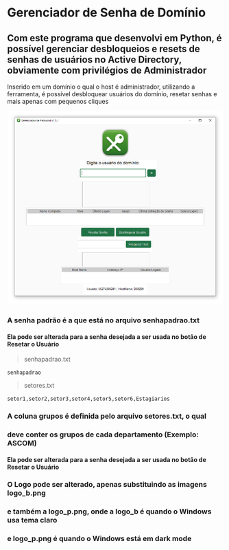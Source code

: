 # Gerenciador de Senha de Domínio
## Com este programa que desenvolvi em Python, é possível gerenciar desbloqueios e resets de senhas de usuários no Active Directory, obviamente com privilégios de Administrador

Inserido em um domínio o qual o host é administrador, utilizando a ferramenta, é possível
desbloquear usuários do domínio, resetar senhas e mais apenas com pequenos cliques

![screenshot](screenshot.png)

### A senha padrão é a que está no arquivo senhapadrao.txt
#### Ela pode ser alterada para a senha desejada a ser usada no botão de Resetar o Usuário

> senhapadrao.txt
```
senhapadrao
```

> setores.txt
```
setor1,setor2,setor3,setor4,setor5,setor6,Estagiarios
```

### A coluna grupos é definida pelo arquivo setores.txt, o qual
### deve conter os grupos de cada departamento (Exemplo: ASCOM)
#### Ela pode ser alterada para a senha desejada a ser usada no botão de Resetar o Usuário

### O Logo pode ser alterado, apenas substituindo as imagens logo_b.png
### e também a logo_p.png, onde a logo_b é quando o Windows usa tema claro
### e logo_p.png é quando o Windows está em dark mode
